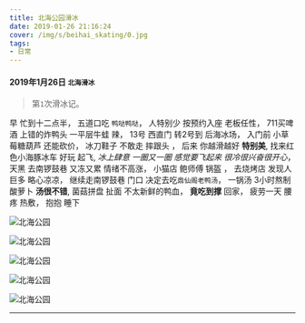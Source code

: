 ```yaml
---
title: 北海公园滑冰
date: 2019-01-26 21:16:24
cover: /img/s/beihai_skating/0.jpg
tags:
- 日常
---
```


#### 2019年1月26日 `北海滑冰`

> 第`1`次滑冰记。

早 忙到十二点半，
五道口吃 `鸭哒鸭哒`， 
人特别少 按预约入座 老板任性，
711买啤酒 上错的炸鸭头 一平层牛蛙 辣，
13号 西直门 转2号到 后海冰场，
入门前 小草莓糖葫芦 还能砍价，
冰刀鞋子 不敢走 摔跟头 ，
后来 你越滑越好 __特别美__, 
找来红色小海豚冰车 好玩 起飞,
_冰上肆意 一圈又一圈 感觉要飞起来 很冷很兴奋很开心_，
天黑 去南锣鼓巷 又冻又累 情绪不高涨，
小猫店 鲍师傅 锅盔 ，
去烧烤店 发现人巨多 略心凉凉，
继续走南锣鼓巷 门口 决定去吃`鼎仙阁老鸭汤`，
一锅汤 3小时熬制 酸萝卜 **汤很不错**,
菌菇拼盘 扯面 不太新鲜的鸭血， 
__竟吃到撑__ 回家，
疲劳一天 腰疼 热敷，
抱抱 睡下

![北海公园](/img/s/beihai_skating/1.jpg "滑冰")

![北海公园](/img/s/beihai_skating/2.jpg "滑冰")

![北海公园](/img/s/beihai_skating/3.jpg "滑冰")

![北海公园](/img/s/beihai_skating/4.jpg "滑冰")

![北海公园](/img/s/beihai_skating/5.jpg "滑冰")


<!-- > `高能预警：` 使用手机流量时：慎重点击，图大、耗流量，`WiFi环境下`观看

[点这里 `更多照片`](/img/s/xizang/p.html#02) -->


***